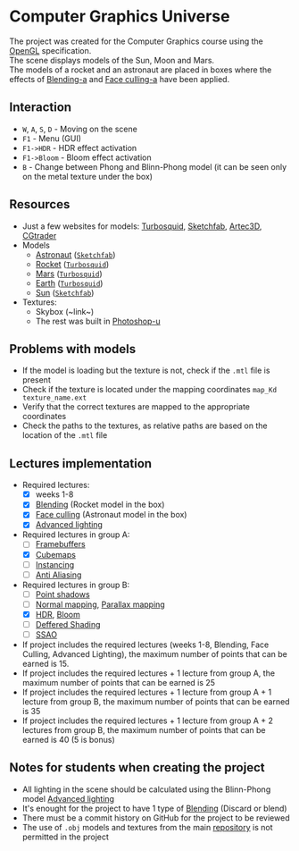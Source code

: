 # Computer Graphics Universe
The project was created for the Computer Graphics course using the [OpenGL](https://learnopengl.com/) specification.  
The scene displays models of the Sun, Moon and Mars.  
The models of a rocket and an astronaut are placed in boxes where the effects of [Blending-a](https://learnopengl.com/Advanced-OpenGL/Blending) and [Face culling-a](https://learnopengl.com/Advanced-OpenGL/Face-culling) have been applied.


## Interaction
  - `W`, `A`, `S`, `D` - Moving on the scene
  - `F1` - Menu (GUI)
  - `F1->HDR` - HDR effect activation
  - `F1->Bloom` - Bloom effect activation
  - `B` - Change between Phong and Blinn-Phong model (it can be seen only on the metal texture under the box)


## Resources
  - Just a few websites for models: [Turbosquid](https://www.turbosquid.com/Search/3D-Models), [Sketchfab](https://sketchfab.com/3d-models), [Artec3D](https://www.artec3d.com/3d-models), [CGtrader](https://www.cgtrader.com/3d-models)
  - Models
    - [Astronaut](https://sketchfab.com/3d-models/astronaut-obj-sva-sva-23512-0c780fc92a1c420bb2286cc19a400034) ([`Sketchfab`](https://sketchfab.com/3d-models))
    - [Rocket](https://www.turbosquid.com/3d-models/3d-toy-rocket-4k-free-1973134) ([`Turbosquid`](https://www.turbosquid.com/Search/3D-Models))
    - [Mars](https://www.turbosquid.com/3d-models/realistic-mars-photorealistic-2k-3d-1277433) ([`Turbosquid`](https://www.turbosquid.com/Search/3D-Models))
    - [Earth](https://www.turbosquid.com/3d-models/earth-max-free/1016431) ([`Turbosquid`](https://www.turbosquid.com/Search/3D-Models))
    - [Sun](https://sketchfab.com/3d-models/the-sun-0d28aa65eb174d948c2716d73e8fd3bd) ([`Sketchfab`](https://sketchfab.com/3d-models))
  - Textures:
    - Skybox (~link~)
    - The rest was built in [Photoshop-u](https://www.adobe.com/products/photoshop.html)


## Problems with models
  - If the model is loading but the texture is not, check if the `.mtl` file is present
  - Check if the texture is located under the mapping coordinates `map_Kd texture_name.ext`
  - Verify that the correct textures are mapped to the appropriate coordinates
  - Check the paths to the textures, as relative paths are based on the location of the `.mtl` file


## Lectures implementation
- Required lectures:
  - [x] weeks 1-8
  - [x] [Blending](https://learnopengl.com/Advanced-OpenGL/Blending) (Rocket model in the box)
  - [x] [Face culling](https://learnopengl.com/Advanced-OpenGL/Face-culling) (Astronaut model in the box)
  - [x] [Advanced lighting](https://learnopengl.com/Advanced-Lighting/Advanced-Lighting)
- Required lectures in group A:
  - [ ] [Framebuffers](https://learnopengl.com/Advanced-OpenGL/Framebuffers)
  - [x] [Cubemaps](https://learnopengl.com/Advanced-OpenGL/Cubemaps)
  - [ ] [Instancing](https://learnopengl.com/Advanced-OpenGL/Instancing)
  - [ ] [Anti Aliasing](https://learnopengl.com/Advanced-OpenGL/Anti-Aliasing)
- Required lectures in group B:
  - [ ] [Point shadows](https://learnopengl.com/Advanced-Lighting/Shadows/Point-Shadows)
  - [ ] [Normal mapping](https://learnopengl.com/Advanced-Lighting/Normal-Mapping), [Parallax mapping](https://learnopengl.com/Advanced-Lighting/Parallax-Mapping)
  - [x] [HDR](https://learnopengl.com/Advanced-Lighting/HDR), [Bloom](https://learnopengl.com/Advanced-Lighting/Bloom)
  - [ ] [Deffered Shading](https://learnopengl.com/Advanced-Lighting/Deferred-Shading)
  - [ ] [SSAO](https://learnopengl.com/Advanced-Lighting/SSAO)

- If project includes the required lectures (weeks 1-8, Blending, Face Culling, Advanced Lighting), the maximum number of points that can be earned is 15.
- If project includes the required lectures + 1 lecture from group A, the maximum number of points that can be earned is 25
- If project includes the required lectures + 1 lecture from group A + 1 lecture from group B, the maximum number of points that can be earned is 35
- If project includes the required lectures + 1 lecture from group A + 2 lectures from group B, the maximum number of points that can be earned is 40 (5 is bonus)


## Notes for students when creating the project
- All lighting in the scene should be calculated using the Blinn-Phong model [Advanced lighting](https://learnopengl.com/Advanced-Lighting/Advanced-Lighting)
- It's enought for the project to have 1 type of [Blending](https://learnopengl.com/Advanced-OpenGL/Blending) (Discard or blend)
- There must be a commit history on GitHub for the project to be reviewed
- The use of `.obj` models and textures from the main [repository](https://github.com/matf-racunarska-grafika/LearnOpenGL) is not permitted in the project